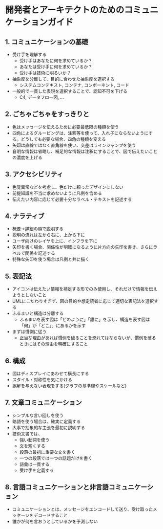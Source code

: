 # 開発者とアーキテクトのためのコミュニケーションガイド

## 1. コミュニケーションの基礎

- 受け手を理解する
  - 受け手はあなたに何を求めているか？
  - あなたは受け手に何を求めているか？
  - 受け手は技術に明るいか？
- 抽象度を分離して、目的に合わせた抽象度を選択する
  - システムコンテキスト, コンテナ, コンポーネント, コード
- 一般的で一貫した表現を選択することで、認知不可を下げる
  - C4, データフロー図, ...

## 2. ごちゃごちゃをすっきりと

- 色はメッセージを伝えるために必要最低限の種類を使う
- 四角によるグルーピングは、注釈等を使って、入れ子にならないようにする。どうしても必要な場合、四角の種類を変える
- 矢印は直線ではなく直角線を使い、交差はラインジャンプを使う
- 自明な情報は省略し、補足的な情報は注釈にすることで、図で伝えたいことの濃度を上げる

## 3. アクセシビリティ

- 色覚異常などを考慮し、色だけに頼ったデザインにしない
- 前提知識を不当に求めないように凡例を含める
- 伝えたい内容に応じて必要十分なラベル・テキストを記述する

## 4. ナラティブ

- 概要→詳細の順で説明する
- 説明の流れは左から右に、上から下に
- ユーザ向けのレイヤを上に、インフラを下に
- 矢印を書く場合、関係性が明確になるように片方向の矢印を書き、さらにラベルで関係を記述する
- 特殊な矢印を使う場合は凡例と共に描く

## 5. 表記法

- アイコンは伝えたい情報を補足する形でのみ使用し、それだけで情報を伝えようとしないこと
- UMLにこだわりすぎず、図の目的や想定読者に応じて適切な表記法を選択する
- ふるまいと構造は分離する
  - ふるまいを表す図は「どのように」「誰に」を示し、構造を表す図は「何」が「どこ」」にあるかを示す
- まずは慣例に従う
  - 正当な理由があれば慣例を破ることを恐れてはならないが、慣例を破るときにはその理由を明確にすること
 
## 6. 構成

- 図はディスプレイにあわせて横長にする
- スタイル・対称性を気にかける
- 誤解を与えない表現をする(グラフの基準線やスケールなど)

## 7. 文章コミュニケーション

- シンプルな言い回しを使う
- 略語を使う場合は、確実に定義する
- 大事で抽象的な主張を最初に説明する
- 技術文書では、
  - 強い動詞を使う
  - 文を短くする
  - 段落の最初に重要な文を書く
  - 一つの段落では一つの話題だけを書く
  - 語彙は一貫する
  - 受け手を定義する

## 8. 言語コミュニケーションと非言語コミュニケーション

- コミュニケーションとは、メッセージをエンコードして送り、受け取ったメッセージをデコードすること
- 誰かが何を言おうとしているかを予測しない
